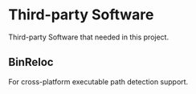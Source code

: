 # Third-party Software
Third-party Software that needed in this project.

## BinReloc
For cross-platform executable path detection support.
